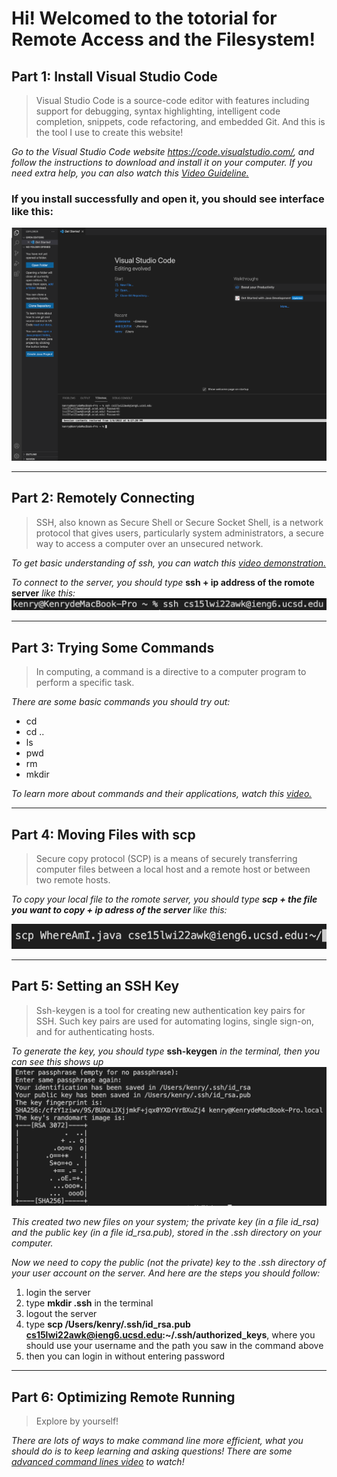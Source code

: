 # Hi! Welcomed to the totorial for Remote Access and the Filesystem!

## Part 1: Install Visual Studio Code

>Visual Studio Code is a source-code editor with features including support for debugging, syntax highlighting, intelligent code completion, snippets, code refactoring, and embedded Git. And this is the tool I use to create this website!

*Go to the Visual Studio Code website https://code.visualstudio.com/, and follow the instructions to download and install it on your computer. If you need extra help, you can also watch this [Video Guideline.](https://www.youtube.com/watch?v=tCfbi5PF1y0)*

### If you install successfully and open it, you should see interface like this: 

![Image](vsc.png)

----
## Part 2: Remotely Connecting

>SSH, also known as Secure Shell or Secure Socket Shell, is a network protocol that gives users, particularly system administrators, a secure way to access a computer over an unsecured network.

*To get basic understanding of ssh, you can watch this [video demonstration.](https://www.youtube.com/watch?v=z7jVOenqFYk)*

*To connect to the server, you should type*
**ssh + ip address of the romote server** *like this:*
![](sc2.png)
_____

## Part 3: Trying Some Commands

>In computing, a command is a directive to a computer program to perform a specific task.

*There are some basic commands you should try out:*

* cd
* cd ..
* ls 
* pwd
* rm
* mkdir

*To learn more about commands and their applications, watch this [video.](https://www.youtube.com/watch?v=ogWoUU2DXBU)*

----

## Part 4: Moving Files with scp

>Secure copy protocol (SCP) is a means of securely transferring computer files between a local host and a remote host or between two remote hosts.

*To copy your local file to the romote server, you should type **scp + the file you want to copy + ip adress of the server** like this:*

![](sc3.png)

----

## Part 5: Setting an SSH Key

>Ssh-keygen is a tool for creating new authentication key pairs for SSH. Such key pairs are used for automating logins, single sign-on, and for authenticating hosts.

*To generate the key, you should type* **ssh-keygen** *in the terminal, then you can see this shows up* 
![](keygen.png)

*This created two new files on your system; the private key (in a file id_rsa) and the public key (in a file id_rsa.pub), stored in the .ssh directory on your computer.*

*Now we need to copy the public (not the private) key to the .ssh directory of your user account on the server. And here are the steps you should follow:*

1. login the server
2. type **mkdir .ssh** in the terminal
3. logout the server
4. type **scp /Users/kenry/.ssh/id_rsa.pub cs15lwi22awk@ieng6.ucsd.edu:~/.ssh/authorized_keys**, where you should use your username and the path you saw in the command above
5. then you can login in without entering password
----

## Part 6: Optimizing Remote Running

>Explore by yourself!

*There are lots of ways to make command line more efficient, what you should do is to keep learning and asking questions! There are some [advanced command lines video](https://www.youtube.com/watch?v=Ym2pxzWpTNw) to watch!* 
